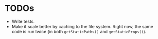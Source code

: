 # TODOs

-   Write tests.
-   Make it scale better by caching to the file system. Right now, the same code is run twice (in both `getStaticPaths()` and `getStaticProps()`).
